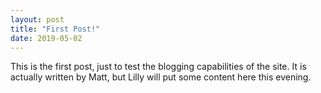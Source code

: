```yaml
---
layout: post
title: "First Post!"
date: 2019-05-02
---
```


This is the first post, just to test the blogging capabilities of the site. It is actually written by Matt, but Lilly will put some content here this evening.
